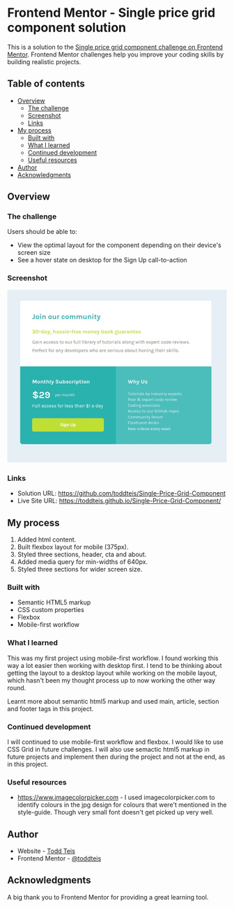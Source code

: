 # Frontend Mentor - Single price grid component solution

This is a solution to the [Single price grid component challenge on Frontend Mentor](https://www.frontendmentor.io/challenges/single-price-grid-component-5ce41129d0ff452fec5abbbc). Frontend Mentor challenges help you improve your coding skills by building realistic projects. 

## Table of contents

- [Overview](#overview)
  - [The challenge](#the-challenge)
  - [Screenshot](#screenshot)
  - [Links](#links)
- [My process](#my-process)
  - [Built with](#built-with)
  - [What I learned](#what-i-learned)
  - [Continued development](#continued-development)
  - [Useful resources](#useful-resources)
- [Author](#author)
- [Acknowledgments](#acknowledgments)

## Overview

### The challenge

Users should be able to:

- View the optimal layout for the component depending on their device's screen size
- See a hover state on desktop for the Sign Up call-to-action

### Screenshot

![](./images/screenshot.jpg)


### Links

- Solution URL: https://github.com/toddteis/Single-Price-Grid-Component
- Live Site URL: https://toddteis.github.io/Single-Price-Grid-Component/

## My process

1. Added html content.
2. Built flexbox layout for mobile (375px).
3. Styled three sections, header, cta and about.
4. Added media query for min-widths of 640px.
5. Styled three sections for wider screen size.

### Built with

- Semantic HTML5 markup
- CSS custom properties
- Flexbox
- Mobile-first workflow

### What I learned

This was my first project using mobile-first workflow. I found working this way a lot easier then working with desktop first. I tend to be thinking about getting the layout to a desktop layout while working on the mobile layout, which hasn't been my thought process up to now working the other way round.

Learnt more about semantic html5 markup and used main, article, section and footer tags in this project.

### Continued development

I will continued to use mobile-first workflow and flexbox. I would like to use CSS Grid in future challenges.
I will also use semactic html5 markup in future projects and implement then during the project and not at the end, as in this project.

### Useful resources

- https://www.imagecolorpicker.com - I used imagecolorpicker.com to identify colours in the jpg design for colours that were't mentioned in the style-guide. Though very small font doesn't get picked up very well.

## Author

- Website - [Todd Teis](https://www.toddteis.com)
- Frontend Mentor - [@toddteis](https://www.frontendmentor.io/profile/toddteis)

## Acknowledgments

A big thank you to Frontend Mentor for providing a great learning tool.
